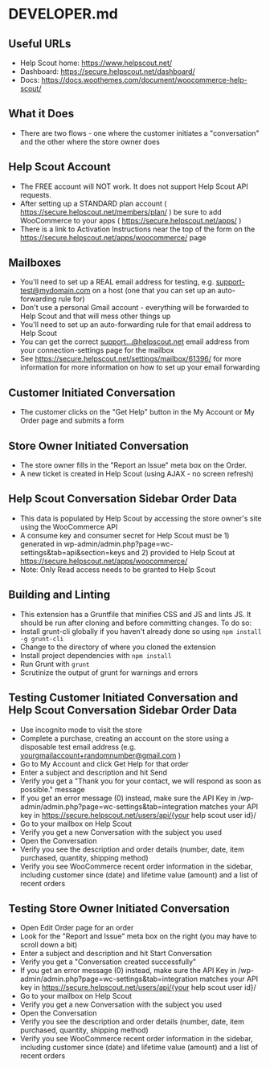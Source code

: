 # DEVELOPER.md

## Useful URLs
* Help Scout home: https://www.helpscout.net/
* Dashboard: https://secure.helpscout.net/dashboard/
* Docs: https://docs.woothemes.com/document/woocommerce-help-scout/

## What it Does
* There are two flows - one where the customer initiates a "conversation" and the other where the store owner does

## Help Scout Account
* The FREE account will NOT work.  It does not support Help Scout API requests.
* After setting up a STANDARD plan account ( https://secure.helpscout.net/members/plan/ ) be sure to add WooCommerce to your apps ( https://secure.helpscout.net/apps/ )
* There is a link to Activation Instructions near the top of the form on the https://secure.helpscout.net/apps/woocommerce/ page

## Mailboxes
* You'll need to set up a REAL email address for testing, e.g. support-test@mydomain.com on a host (one that you can set up an auto-forwarding rule for)
* Don't use a personal Gmail account - everything will be forwarded to Help Scout and that will mess other things up
* You'll need to set up an auto-forwarding rule for that email address to Help Scout
* You can get the correct support...@helpscout.net email address from your connection-settings page for the mailbox
* See https://secure.helpscout.net/settings/mailbox/61396/ for more information for more information on how to set up your email forwarding

## Customer Initiated Conversation
* The customer clicks on the "Get Help" button in the My Account or My Order page and submits a form

## Store Owner Initiated Conversation
* The store owner fills in the "Report an Issue" meta box on the Order.
* A new ticket is created in Help Scout (using AJAX - no screen refresh)

## Help Scout Conversation Sidebar Order Data
* This data is populated by Help Scout by accessing the store owner's site using the WooCommerce API
* A consume key and consumer secret for Help Scout must be 1) generated in wp-admin/admin.php?page=wc-settings&tab=api&section=keys and 2) provided to Help Scout at https://secure.helpscout.net/apps/woocommerce/
* Note: Only Read access needs to be granted to Help Scout

## Building and Linting
* This extension has a Gruntfile that minifies CSS and JS and lints JS. It should be run after cloning and before committing changes.  To do so:
* Install grunt-cli globally if you haven't already done so using `npm install -g grunt-cli`
* Change to the directory of where you cloned the extension
* Install project dependencies with `npm install`
* Run Grunt with `grunt`
* Scrutinize the output of grunt for warnings and errors

## Testing Customer Initiated Conversation and Help Scout Conversation Sidebar Order Data
* Use incognito mode to visit the store
* Complete a purchase, creating an account on the store using a disposable test email address (e.g. yourgmailaccount+randomnumber@gmail.com )
* Go to My Account and click Get Help for that order
* Enter a subject and description and hit Send
* Verify you get a "Thank you for your contact, we will respond as soon as possible." message
* If you get an error message (0) instead, make sure the API Key in /wp-admin/admin.php?page=wc-settings&tab=integration matches your API key in https://secure.helpscout.net/users/api/{your help scout user id}/
* Go to your mailbox on Help Scout
* Verify you get a new Conversation with the subject you used
* Open the Conversation
* Verify you see the description and order details (number, date, item purchased, quantity, shipping method)
* Verify you see WooCommerce recent order information in the sidebar, including customer since (date) and lifetime value (amount) and a list of recent orders

## Testing Store Owner Initiated Conversation
* Open Edit Order page for an order
* Look for the "Report and Issue" meta box on the right (you may have to scroll down a bit)
* Enter a subject and description and hit Start Conversation
* Verify you get a "Conversation created successfully"
* If you get an error message (0) instead, make sure the API Key in /wp-admin/admin.php?page=wc-settings&tab=integration matches your API key in https://secure.helpscout.net/users/api/{your help scout user id}/
* Go to your mailbox on Help Scout
* Verify you get a new Conversation with the subject you used
* Open the Conversation
* Verify you see the description and order details (number, date, item purchased, quantity, shipping method)
* Verify you see WooCommerce recent order information in the sidebar, including customer since (date) and lifetime value (amount) and a list of recent orders
